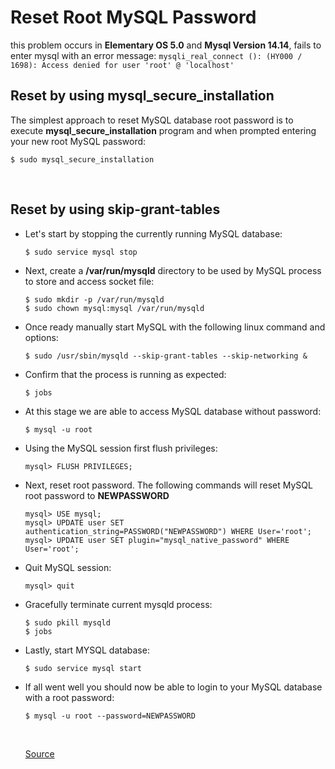 # Reset Root MySQL Password 

this problem occurs in **Elementary OS 5.0** and **Mysql Version 14.14**, fails to enter mysql with an error message: `mysqli_real_connect (): (HY000 / 1698): Access denied for user 'root' @ 'localhost'`

## Reset by using mysql_secure_installation

The simplest approach to reset MySQL database root password is to execute **mysql_secure_installation** program and when prompted entering your new root MySQL password: 

```console
$ sudo mysql_secure_installation
```
<br>

## Reset by using skip-grant-tables

- Let's start by stopping the currently running MySQL database: 

  ```console
  $ sudo service mysql stop
  ```

- Next, create a **/var/run/mysqld** directory to be used by MySQL process to store and access socket file:

  ```console
  $ sudo mkdir -p /var/run/mysqld
  $ sudo chown mysql:mysql /var/run/mysqld
  ```

- Once ready manually start MySQL with the following linux command and options:

  ```console
  $ sudo /usr/sbin/mysqld --skip-grant-tables --skip-networking &
  ```

- Confirm that the process is running as expected: 

  ```console
  $ jobs
  ````

- At this stage we are able to access MySQL database without password: 
  
  ```mysql
  $ mysql -u root
  ```

- Using the MySQL session first flush privileges: 

  ```mysql
  mysql> FLUSH PRIVILEGES;
  ```

- Next, reset root password. The following commands will reset MySQL root password to **NEWPASSWORD**

  ```mysql
  mysql> USE mysql;
  mysql> UPDATE user SET authentication_string=PASSWORD("NEWPASSWORD") WHERE User='root';
  mysql> UPDATE user SET plugin="mysql_native_password" WHERE User='root';
  ```

- Quit MySQL session: 

  ```mysql
  mysql> quit
  ```         

- Gracefully terminate current mysqld process:
  
  ```console
  $ sudo pkill mysqld
  $ jobs
  ```                                                                                                                                                                     
- Lastly, start MYSQL database: 

  ```console
  $ sudo service mysql start
  ```

- If all went well you should now be able to login to your MySQL database with a root password:

  ```console
  $ mysql -u root --password=NEWPASSWORD
  ```    
  
  <br>
  
  [Source](https://linuxconfig.org/how-to-reset-root-mysql-password-on-ubuntu-18-04-bionic-beaver-linux)
